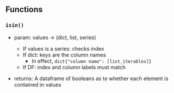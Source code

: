 ## Functions

### `isin()`
- param: values -> (dict, list, series)
    - If values is a series: checks index
    - If dict: keys are the column names
        - In effect, `dict{"column name": [list_iterables]}`
    - If DF: index and column labels must match

- returns: A dataframe of booleans as to whether each element is contained in values
